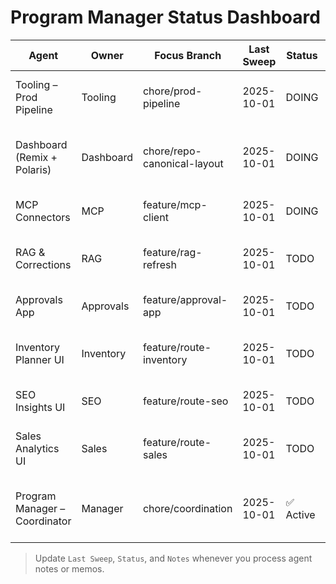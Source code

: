 # Program Manager Status Dashboard

| Agent | Owner | Focus Branch | Last Sweep | Status | Notes |
| --- | --- | --- | --- | --- | --- |
| Tooling – Prod Pipeline | Tooling | chore/prod-pipeline | 2025-10-01 | DOING | Docker + CI/CD + health checks + alerts (critical path) |
| Dashboard (Remix + Polaris) | Dashboard | chore/repo-canonical-layout | 2025-10-01 | DOING | Remove USE_MOCK_DATA; wire live MCP; error boundaries; CSP |
| MCP Connectors | MCP | feature/mcp-client | 2025-10-01 | DOING | Rate limit/retry; error tracking; SLO dashboards |
| RAG & Corrections | RAG | feature/rag-refresh | 2025-10-01 | TODO | Prod Chroma persistence; caching; p95 target defined |
| Approvals App | Approvals | feature/approval-app | 2025-10-01 | TODO | SSE provider; audit logging; PII redaction checks |
| Inventory Planner UI | Inventory | feature/route-inventory | 2025-10-01 | TODO | Route health 200; p95 plan logged; CSV export skeleton |
| SEO Insights UI | SEO | feature/route-seo | 2025-10-01 | TODO | Credentials gating; mocks fallback; error surfaces |
| Sales Analytics UI | Sales | feature/route-sales | 2025-10-01 | TODO | CLV + forecast planned; blocked pending connectors |
| Program Manager – Coordinator | Manager | chore/coordination | 2025-10-01 | ✅ Active | Backlog, directions, dashboard updated; next sweep +5m |

> Update `Last Sweep`, `Status`, and `Notes` whenever you process agent notes or memos.
